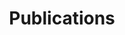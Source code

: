 ---
# # Page title
# title: Publications
# # Page type - we want a landing page (such as a homepage)
# type: landing

# # Your landing page sections - add as many different content blocks as you like
# sections:
#   - block: markdown
#     id: section-1
#     content: 
#       title: Generative AI Curriculum Introductory Brochure
#       subtitle: This work is conducted under the CUHK Jockey Club AI for the Future Project
#       text: A supplementary chapter of pre-tertiary AI education framework on Generative AI for Hong Kong
#   - block: markdown
#     id: section-2
#     content:
#       title:  
#       subtitle: This work is conducted under the CUHK Jockey Club AI for the Future Project
#       text: 

title: Publications
type: landing
sections:
- block: features
  content:
    title: Publications
    items:
    - name: Generative AI Curriculum Introductory Brochure
      description: .[Read more](https://cuhkjc-aiforfuture.hk/index.php/en/aibrochure/)

# - block: features
#   content:
#     title: Newspaper Articles
#     items:
#     - name: Article 1 Title
#       description: Summary of Article 1. [Read more](/publication/article1)
#       image: /images/article1.jpg
#     - name: Article 2 Title
#       description: Summary of Article 2. [Read more](/publication/article2)
#       image: /images/article2.jpg
- block: collection
  id: section-1
  content:
    title: Section 1
    subtitle: A subtitle
    text: Add any **markdown** formatted content here - text, images, videos, galleries - and even HTML code!
    # Display content from the `content/post/` folder
    filters:
      folders:
        - post
  design:
    # Choose how many columns the section has. Valid values: '1' or '2'.
    columns: '1'
    # Choose your content listing view - here we use the `showcase` view
    view: compact
---